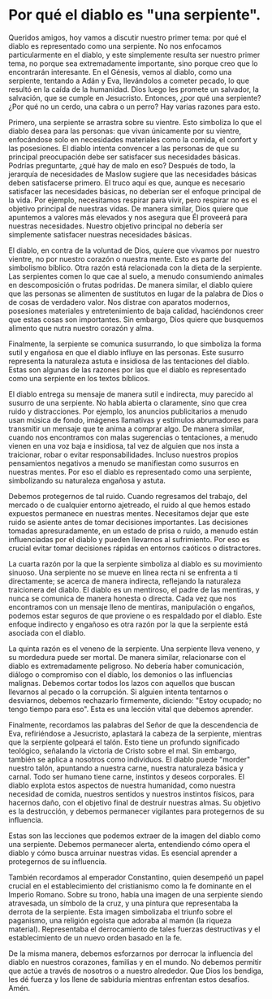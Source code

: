 # Por qué el diablo es "una serpiente".  

Queridos amigos, hoy vamos a discutir nuestro primer tema: por qué el diablo es representado como una serpiente. No nos enfocamos particularmente en el diablo, y este simplemente resulta ser nuestro primer tema, no porque sea extremadamente importante, sino porque creo que lo encontrarán interesante. En el Génesis, vemos al diablo, como una serpiente, tentando a Adán y Eva, llevándolos a cometer pecado, lo que resultó en la caída de la humanidad. Dios luego les promete un salvador, la salvación, que se cumple en Jesucristo. Entonces, ¿por qué una serpiente? ¿Por qué no un cerdo, una cabra o un perro? Hay varias razones para esto.  

Primero, una serpiente se arrastra sobre su vientre. Esto simboliza lo que el diablo desea para las personas: que vivan únicamente por su vientre, enfocándose solo en necesidades materiales como la comida, el confort y las posesiones. El diablo intenta convencer a las personas de que su principal preocupación debe ser satisfacer sus necesidades básicas. Podrías preguntarte, ¿qué hay de malo en eso? Después de todo, la jerarquía de necesidades de Maslow sugiere que las necesidades básicas deben satisfacerse primero. El truco aquí es que, aunque es necesario satisfacer las necesidades básicas, no deberían ser el enfoque principal de la vida. Por ejemplo, necesitamos respirar para vivir, pero respirar no es el objetivo principal de nuestras vidas. De manera similar, Dios quiere que apuntemos a valores más elevados y nos asegura que Él proveerá para nuestras necesidades. Nuestro objetivo principal no debería ser simplemente satisfacer nuestras necesidades básicas.  

El diablo, en contra de la voluntad de Dios, quiere que vivamos por nuestro vientre, no por nuestro corazón o nuestra mente. Esto es parte del simbolismo bíblico. Otra razón está relacionada con la dieta de la serpiente. Las serpientes comen lo que cae al suelo, a menudo consumiendo animales en descomposición o frutas podridas. De manera similar, el diablo quiere que las personas se alimenten de sustitutos en lugar de la palabra de Dios o de cosas de verdadero valor. Nos distrae con aparatos modernos, posesiones materiales y entretenimiento de baja calidad, haciéndonos creer que estas cosas son importantes. Sin embargo, Dios quiere que busquemos alimento que nutra nuestro corazón y alma.  

Finalmente, la serpiente se comunica susurrando, lo que simboliza la forma sutil y engañosa en que el diablo influye en las personas. Este susurro representa la naturaleza astuta e insidiosa de las tentaciones del diablo. Estas son algunas de las razones por las que el diablo es representado como una serpiente en los textos bíblicos.  

El diablo entrega su mensaje de manera sutil e indirecta, muy parecido al susurro de una serpiente. No habla abierta o claramente, sino que crea ruido y distracciones. Por ejemplo, los anuncios publicitarios a menudo usan música de fondo, imágenes llamativas y estímulos abrumadores para transmitir un mensaje que te anima a comprar algo. De manera similar, cuando nos encontramos con malas sugerencias o tentaciones, a menudo vienen en una voz baja e insidiosa, tal vez de alguien que nos insta a traicionar, robar o evitar responsabilidades. Incluso nuestros propios pensamientos negativos a menudo se manifiestan como susurros en nuestras mentes. Por eso el diablo es representado como una serpiente, simbolizando su naturaleza engañosa y astuta.  

Debemos protegernos de tal ruido. Cuando regresamos del trabajo, del mercado o de cualquier entorno ajetreado, el ruido al que hemos estado expuestos permanece en nuestras mentes. Necesitamos dejar que este ruido se asiente antes de tomar decisiones importantes. Las decisiones tomadas apresuradamente, en un estado de prisa o ruido, a menudo están influenciadas por el diablo y pueden llevarnos al sufrimiento. Por eso es crucial evitar tomar decisiones rápidas en entornos caóticos o distractores.  

La cuarta razón por la que la serpiente simboliza al diablo es su movimiento sinuoso. Una serpiente no se mueve en línea recta ni se enfrenta a ti directamente; se acerca de manera indirecta, reflejando la naturaleza traicionera del diablo. El diablo es un mentiroso, el padre de las mentiras, y nunca se comunica de manera honesta o directa. Cada vez que nos encontramos con un mensaje lleno de mentiras, manipulación o engaños, podemos estar seguros de que proviene o es respaldado por el diablo. Este enfoque indirecto y engañoso es otra razón por la que la serpiente está asociada con el diablo.  

La quinta razón es el veneno de la serpiente. Una serpiente lleva veneno, y su mordedura puede ser mortal. De manera similar, relacionarse con el diablo es extremadamente peligroso. No debería haber comunicación, diálogo o compromiso con el diablo, los demonios o las influencias malignas. Debemos cortar todos los lazos con aquellos que buscan llevarnos al pecado o la corrupción. Si alguien intenta tentarnos o desviarnos, debemos rechazarlo firmemente, diciendo: "Estoy ocupado; no tengo tiempo para eso". Esta es una lección vital que debemos aprender.  

Finalmente, recordamos las palabras del Señor de que la descendencia de Eva, refiriéndose a Jesucristo, aplastará la cabeza de la serpiente, mientras que la serpiente golpeará el talón. Esto tiene un profundo significado teológico, señalando la victoria de Cristo sobre el mal. Sin embargo, también se aplica a nosotros como individuos. El diablo puede "morder" nuestro talón, apuntando a nuestra carne, nuestra naturaleza básica y carnal. Todo ser humano tiene carne, instintos y deseos corporales. El diablo explota estos aspectos de nuestra humanidad, como nuestra necesidad de comida, nuestros sentidos y nuestros instintos físicos, para hacernos daño, con el objetivo final de destruir nuestras almas. Su objetivo es la destrucción, y debemos permanecer vigilantes para protegernos de su influencia.  

Estas son las lecciones que podemos extraer de la imagen del diablo como una serpiente. Debemos permanecer alerta, entendiendo cómo opera el diablo y cómo busca arruinar nuestras vidas. Es esencial aprender a protegernos de su influencia.  

También recordamos al emperador Constantino, quien desempeñó un papel crucial en el establecimiento del cristianismo como la fe dominante en el Imperio Romano. Sobre su trono, había una imagen de una serpiente siendo atravesada, un símbolo de la cruz, y una pintura que representaba la derrota de la serpiente. Esta imagen simbolizaba el triunfo sobre el paganismo, una religión egoísta que adoraba al mamón (la riqueza material). Representaba el derrocamiento de tales fuerzas destructivas y el establecimiento de un nuevo orden basado en la fe.  

De la misma manera, debemos esforzarnos por derrocar la influencia del diablo en nuestros corazones, familias y en el mundo. No debemos permitir que actúe a través de nosotros o a nuestro alrededor. Que Dios los bendiga, les dé fuerza y los llene de sabiduría mientras enfrentan estos desafíos. Amén.

